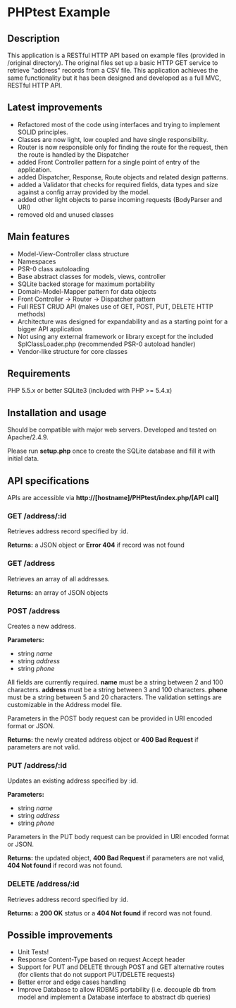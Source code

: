 # PHPtest Example

## Description
This application is a RESTful HTTP API based on example files (provided in /original directory).
The original files set up a basic HTTP GET service to retrieve "address" records from a CSV file.
This application achieves the same functionality but it has been designed and developed as a full MVC, RESTful HTTP API.

## Latest improvements
- Refactored most of the code using interfaces and trying to implement SOLID principles.
- Classes are now light, low coupled and have single responsibility.
- Router is now responsible only for finding the route for the request, then the route is handled by the Dispatcher
- added Front Controller pattern for a single point of entry of the application.
- added Dispatcher, Response, Route objects and related design patterns.
- added a Validator that checks for required fields, data types and size against a config array provided by the model.
- added other light objects to parse incoming requests (BodyParser and URI)
- removed old and unused classes

## Main features

- Model-View-Controller class structure
- Namespaces
- PSR-0 class autoloading
- Base abstract classes for models, views, controller
- SQLite backed storage for maximum portability
- Domain-Model-Mapper pattern for data objects
- Front Controller -> Router -> Dispatcher pattern
- Full REST CRUD API (makes use of GET, POST, PUT, DELETE HTTP methods)
- Architecture was designed for expandability and as a starting point for a bigger API application
- Not using any external framework or library except for the included SplClassLoader.php (recommended PSR-0 autoload handler)
- Vendor-like structure for core classes




## Requirements
PHP 5.5.x or better
SQLite3 (included with PHP >= 5.4.x)

## Installation and usage
Should be compatible with major web servers.
Developed and tested on Apache/2.4.9.

Please run **setup.php** once to create the SQLite database and fill it with initial data.

## API specifications

APIs are accessible via **http://[hostname]/PHPtest/index.php/[API call]**

### GET /address/:id
Retrieves address record specified by :id.

**Returns:** a JSON object or **Error 404** if record was not found

### GET /address
Retrieves an array of all addresses.

**Returns:** an array of JSON objects

### POST /address
Creates a new address.

**Parameters:** 
- string *name* 
- string *address*
- string *phone*

All fields are currently required.
**name** must be a string between 2 and 100 characters.
**address** must be a string between 3 and 100 characters.
**phone** must be a string between 5 and 20 characters.
The validation settings are customizable in the Address model file.

Parameters in the POST body request can be provided in URI encoded format or JSON.

**Returns:** the newly created address object or **400 Bad Request** if parameters are not valid.

### PUT /address/:id
Updates an existing address specified by :id.

**Parameters:** 
- string *name* 
- string *address*
- string *phone*

Parameters in the PUT body request can be provided in URI encoded format or JSON.

**Returns:** the updated object, **400 Bad Request** if parameters are not valid, **404 Not found** if record was not found.

### DELETE /address/:id
Retrieves address record specified by :id.

**Returns:** a **200 OK** status or a **404 Not found** if record was not found.


## Possible improvements
- Unit Tests!
- Response Content-Type based on request Accept header
- Support for PUT and DELETE through POST and GET alternative routes (for clients that do not support PUT/DELETE requests)
- Better error and edge cases handling
- Improve Database to allow RDBMS portability (i.e. decouple db from model and implement a Database interface to abstract db queries)